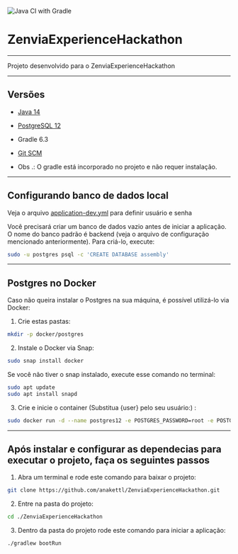 ![Java CI with Gradle](https://github.com/anakettl/ZenviaExperienceHackathon/workflows/Java%20CI%20with%20Gradle/badge.svg)
# ZenviaExperienceHackathon

----

Projeto desenvolvido para o ZenviaExperienceHackathon

----

## Versões

- [Java 14](https://computingforgeeks.com/install-oracle-java-openjdk-14-on-ubuntu-debian-linux/)
- [PostgreSQL 12](https://www.postgresql.org/download/)
- Gradle 6.3
- [Git SCM](https://git-scm.com/download/linux)

- Obs .: O gradle está incorporado no projeto e não requer instalação.

----

## Configurando banco de dados local

 Veja o arquivo [application-dev.yml](https://github.com/anakettl/ZenviaExperienceHackathon/ZenviaExperienceHackathon) para definir usuário e senha

Você precisará criar um banco de dados vazio antes de iniciar a aplicação. O nome do banco padrão é backend (veja o arquivo de configuração mencionado anteriormente). Para criá-lo, execute:

```sh
sudo -u postgres psql -c 'CREATE DATABASE assembly'
```

----

## Postgres no Docker

Caso não queira instalar o Postgres na sua máquina, é possível utilizá-lo via Docker:

1. Crie estas pastas:

```sh
mkdir -p docker/postgres
```

2. Instale o Docker via Snap:

```sh
sudo snap install docker
```

Se você não tiver o snap instalado, execute esse comando no terminal:

```sh
sudo apt update
sudo apt install snapd
```

3. Crie e inicie o container (Substitua {user} pelo seu usuário:) :

```sh
sudo docker run -d --name postgres12 -e POSTGRES_PASSWORD=root -e POSTGRES_DB=backend -e PGDATA=/var/lib/postgresql/data/pgdata -v /home/{user}/docker/postgres:/var/lib/postgresql/data postgres --add-host postgres12
```

----

## Após instalar e configurar as dependecias para executar o projeto, faça os seguintes passos


1. Abra um terminal e rode este comando para baixar o projeto:
```sh
git clone https://github.com/anakettl/ZenviaExperienceHackathon.git
```

2. Entre na pasta do projeto:
```sh
cd ./ZenviaExperienceHackathon
```

3. Dentro da pasta do projeto rode este comando para iniciar a aplicação:
```sh
./gradlew bootRun
```


